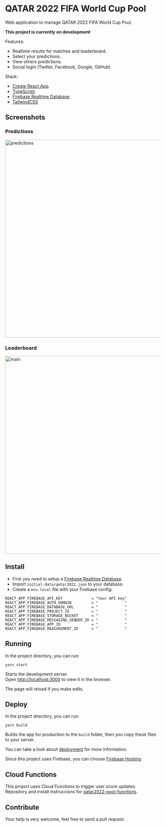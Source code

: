 # QATAR 2022 FIFA World Cup Pool

Web application to manage QATAR 2022 FIFA World Cup Pool.

**This project is currently on development**

Features:
* Realtime results for matches and leaderboard.
* Select your predictions.
* View others predictions.
* Social login (Twitter, Facebook, Google, GitHub).

Stack:
* [Create React App](https://github.com/facebook/create-react-app).
* [TypeScript](https://www.typescriptlang.org/).
* [Firebase Realtime Database](https://firebase.google.com/).
* [TailwindCSS](https://tailwindcss.com/)

## Screenshots

### Predictions
<img width="640" alt="predictions" src="https://user-images.githubusercontent.com/119507/170556460-d1efc17c-90e4-4107-b150-c35a1ed41943.png">

### Leaderboard
<img width="640" alt="main" src="https://user-images.githubusercontent.com/119507/170556475-938e40aa-a0bb-422f-bd07-0dbb4d6fe7a9.png">


## Install

* First you need to setup a [Firebase Realtime Database](https://firebase.google.com/).
* Import `initial-data/qatar2022.json` to your database.
* Create a `env.local` file with your Firebase config:
```
REACT_APP_FIREBASE_API_KEY             = "Your API key"
REACT_APP_FIREBASE_AUTH_DOMAIN         = "            "
REACT_APP_FIREBASE_DATABASE_URL        = "            "
REACT_APP_FIREBASE_PROJECT_ID          = "            "
REACT_APP_FIREBASE_STORAGE_BUCKET      = "            "
REACT_APP_FIREBASE_MESSAGING_SENDER_ID = "            "
REACT_APP_FIREBASE_APP_ID              = "            "
REACT_APP_FIREBASE_MEASUREMENT_ID      = "            "
```

## Running

In the project directory, you can run:

`yarn start`

Starts the development server.\
Open [http://localhost:3000](http://localhost:3000) to view it in the browser.

The page will reload if you make edits.

## Deploy

In the project directory, you can run:

`yarn build`

Builds the app for production to the `build` folder, then you copy these files to your server.

You can take a look about [deployment](https://create-react-app.dev/docs/deployment/) for more information.

Since this project uses Firebase, you can choose [Firebase Hosting](https://firebase.google.com/docs/hosting/quickstart). 

## Cloud Functions 

This project uses Cloud Functions to trigger user score updates.\
Repository and install instruccions for [qatar2022-pool-functions](https://github.com/ionmx/qatar2022-pool-functions).


## Contribute

Your help is very welcome, feel free to send a pull request.
